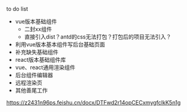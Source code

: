to do list
* vue版本基础组件
  * 二封xx组件
  * 直接引入dist？antd的css无法打包？打包后的项目无法引入？
* 利用vue版本基本组件写后台基础页面
* 补充缺失基础组件
* react版本基础组件库
* vue、react通用渲染组件
* 后台组件编辑器
* 远程渲染页
* 其他善尾工作

<!-- 设计文档 -->
https://z2431n96ps.feishu.cn/docx/DTFwd2r14opCECxmygfclkK5n1g